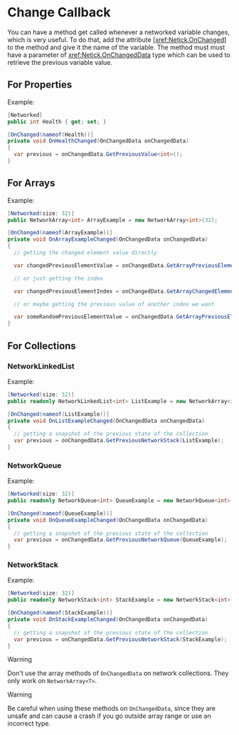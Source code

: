 # Change Callback

You can have a method get called whenever a networked variable changes, which is very useful. To do that, add the attribute [<xref:Netick.OnChanged>] to the method and give it the name of the variable. The method must must have a parameter of <xref:Netick.OnChangedData> type which can be used to retrieve the previous variable value.

## For Properties

Example:

```csharp
[Networked]
public int Health { get; set; }

[OnChanged(nameof(Health))]
private void OnHealthChanged(OnChangedData onChangedData)
{
  var previous = onChangedData.GetPreviousValue<int>();
}
```

## For Arrays

Example:

```csharp
[Networked(size: 32)]
public NetworkArray<int> ArrayExample = new NetworkArray<int>(32);

[OnChanged(nameof(ArrayExample))]
private void OnArrayExampleChanged(OnChangedData onChangedData)
{
  // getting the changed element value directly

  var changedPreviousElementValue = onChangedData.GetArrayPreviousElementValue<int>();

  // or just getting the index

  var changedPreviousElementIndex = onChangedData.GetArrayChangedElementIndex();

  // or maybe getting the previous value of another index we want

  var someRandomPreviousElementValue = onChangedData.GetArrayPreviousElementValue<int>(13);
}
```

## For Collections

### NetworkLinkedList<T>

Example:

```csharp
[Networked(size: 32)]
public readonly NetworkLinkedList<int> ListExample = new NetworkArray<int>(32);

[OnChanged(nameof(ListExample))]
private void OnListExampleChanged(OnChangedData onChangedData)
{
  // getting a snapshot of the previous state of the collection
  var previous = onChangedData.GetPreviousNetworkStack(ListExample);
}
```

### NetworkQueue<T>

Example:

```csharp
[Networked(size: 32)]
public readonly NetworkQueue<int> QueueExample = new NetworkQueue<int>(32);

[OnChanged(nameof(QueueExample))]
private void OnQueueExampleChanged(OnChangedData onChangedData)
{
  // getting a snapshot of the previous state of the collection
  var previous = onChangedData.GetPreviousNetworkQueue(QueueExample);
}
```

### NetworkStack<T>

Example:

```csharp
[Networked(size: 32)]
public readonly NetworkStack<int> StackExample = new NetworkStack<int>(32);

[OnChanged(nameof(StackExample))]
private void OnStackExampleChanged(OnChangedData onChangedData)
{
  // getting a snapshot of the previous state of the collection
  var previous = onChangedData.GetPreviousNetworkStack(StackExample);
}
```

> [!WARNING]
> Don't use the array methods of `OnChangedData` on network collections. They only work on `NetworkArray<T>`.

> [!WARNING]
> Be careful when using these methods on `OnChangedData`, since they are unsafe and can cause a crash if you go outside array range or use an incorrect type.
